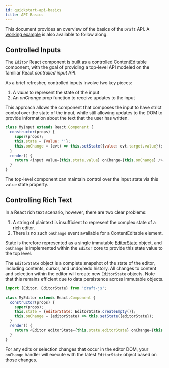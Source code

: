 ```yaml
---
id: quickstart-api-basics
title: API Basics
---
```


This document provides an overview of the basics of the `Draft` API. A
[working example](https://github.com/facebook/draft-js/tree/master/examples/plaintext)
is also available to follow along.

## Controlled Inputs

The `Editor` React component is built as a controlled ContentEditable component,
with the goal of providing a top-level API modeled on the familiar React
*controlled input* API.

As a brief refresher, controlled inputs involve two key pieces:

1. A _value_ to represent the state of the input
2. An _onChange_ prop function to receive updates to the input

This approach allows the component that composes the input to have strict
control over the state of the input, while still allowing updates to the DOM
to provide information about the text that the user has written.

```js
class MyInput extends React.Component {
  constructor(props) {
    super(props);
    this.state = {value: ''};
    this.onChange = (evt) => this.setState({value: evt.target.value});
  }
  render() {
    return <input value={this.state.value} onChange={this.onChange} />;
  }
}
```

The top-level component can maintain control over the input state via this
`value` state property.

## Controlling Rich Text

In a React rich text scenario, however, there are two clear problems:

1. A string of plaintext is insufficient to represent the complex state of
a rich editor.
2. There is no such `onChange` event available for a ContentEditable element.

State is therefore represented as a single immutable
[EditorState](/docs/api-reference-editor-state.html) object, and
`onChange` is implemented within the `Editor` core to provide this state
value to the top level.

The `EditorState` object is a complete snapshot of the state of the editor,
including contents, cursor, and undo/redo history. All changes to content and
selection within the editor will create new `EditorState` objects. Note that
this remains efficient due to data persistence across immutable objects.

```js
import {Editor, EditorState} from 'draft-js';

class MyEditor extends React.Component {
  constructor(props) {
    super(props);
    this.state = {editorState: EditorState.createEmpty()};
    this.onChange = (editorState) => this.setState({editorState});
  }
  render() {
    return <Editor editorState={this.state.editorState} onChange={this.onChange} />;
  }
}
```

For any edits or selection changes that occur in the editor DOM, your `onChange`
handler will execute with the latest `EditorState` object based on those changes.
